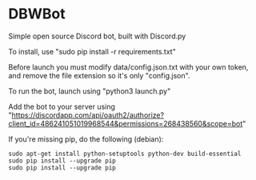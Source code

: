 # DBWBot

Simple open source Discord bot, built with Discord.py

To install, use "sudo pip install -r requirements.txt"

Before launch you must modify data/config.json.txt with your own token,
and remove the file extension so it's only "config.json".

To run the bot, launch using "python3 launch.py"

Add the bot to your server using "https://discordapp.com/api/oauth2/authorize?client_id=486241051019968544&permissions=268438560&scope=bot"

If you're missing pip, do the following (debian):
```console
sudo apt-get install python-setuptools python-dev build-essential
sudo pip install --upgrade pip
sudo pip install --upgrade pip
```
